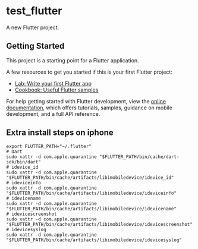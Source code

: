 # test_flutter

A new Flutter project.

## Getting Started

This project is a starting point for a Flutter application.

A few resources to get you started if this is your first Flutter project:

- [Lab: Write your first Flutter app](https://docs.flutter.dev/get-started/codelab)
- [Cookbook: Useful Flutter samples](https://docs.flutter.dev/cookbook)

For help getting started with Flutter development, view the
[online documentation](https://docs.flutter.dev/), which offers tutorials,
samples, guidance on mobile development, and a full API reference.

## Extra install steps on iphone
```
export FLUTTER_PATH="~/.flutter"
# Dart
sudo xattr -d com.apple.quarantine "$FLUTTER_PATH/bin/cache/dart-sdk/bin/dart"
# idevice_id
sudo xattr -d com.apple.quarantine "$FLUTTER_PATH/bin/cache/artifacts/libimobiledevice/idevice_id"
# ideviceinfo
sudo xattr -d com.apple.quarantine "$FLUTTER_PATH/bin/cache/artifacts/libimobiledevice/ideviceinfo"
# idevicename
sudo xattr -d com.apple.quarantine "$FLUTTER_PATH/bin/cache/artifacts/libimobiledevice/idevicename"
# idevicescreenshot
sudo xattr -d com.apple.quarantine "$FLUTTER_PATH/bin/cache/artifacts/libimobiledevice/idevicescreenshot"
# idevicesyslog
sudo xattr -d com.apple.quarantine "$FLUTTER_PATH/bin/cache/artifacts/libimobiledevice/idevicesyslog"
```